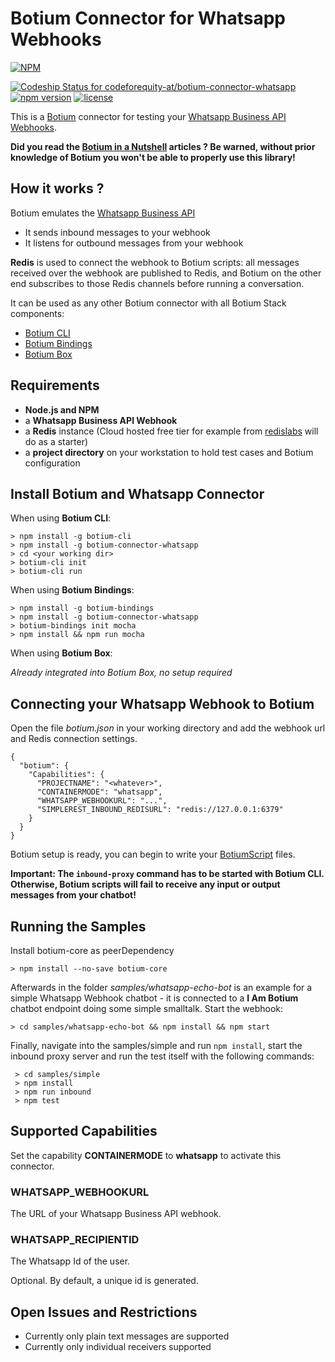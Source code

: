 # Botium Connector for Whatsapp Webhooks

[![NPM](https://nodei.co/npm/botium-connector-whatsapp.png?downloads=true&downloadRank=true&stars=true)](https://nodei.co/npm/botium-connector-whatsapp/)

[![Codeship Status for codeforequity-at/botium-connector-whatsapp](https://app.codeship.com/projects/3bfbdb70-cc38-0137-cfbb-56d5361bfa83/status?branch=master)](https://app.codeship.com/projects/368328)
[![npm version](https://badge.fury.io/js/botium-connector-whatsapp.svg)](https://badge.fury.io/js/botium-connector-whatsapp)
[![license](https://img.shields.io/github/license/mashape/apistatus.svg)]()

This is a [Botium](https://github.com/codeforequity-at/botium-core) connector for testing your [Whatsapp Business API Webhooks](https://developers.facebook.com/docs/whatsapp/api/webhooks).

__Did you read the [Botium in a Nutshell](https://medium.com/@floriantreml/botium-in-a-nutshell-part-1-overview-f8d0ceaf8fb4) articles ? Be warned, without prior knowledge of Botium you won't be able to properly use this library!__

## How it works ?
Botium emulates the [Whatsapp Business API](https://developers.facebook.com/docs/whatsapp)
* It sends inbound messages to your webhook
* It listens for outbound messages from your webhook

__Redis__ is used to connect the webhook to Botium scripts: all messages received over the webhook are published to Redis, and Botium on the other end subscribes to those Redis channels before running a conversation. 

It can be used as any other Botium connector with all Botium Stack components:
* [Botium CLI](https://github.com/codeforequity-at/botium-cli/)
* [Botium Bindings](https://github.com/codeforequity-at/botium-bindings/)
* [Botium Box](https://www.botium.at)

## Requirements

* __Node.js and NPM__
* a __Whatsapp Business API Webhook__
* a __Redis__ instance (Cloud hosted free tier for example from [redislabs](https://redislabs.com/) will do as a starter)
* a __project directory__ on your workstation to hold test cases and Botium configuration

## Install Botium and Whatsapp Connector

When using __Botium CLI__:

```
> npm install -g botium-cli
> npm install -g botium-connector-whatsapp
> cd <your working dir>
> botium-cli init
> botium-cli run
```

When using __Botium Bindings__:

```
> npm install -g botium-bindings
> npm install -g botium-connector-whatsapp
> botium-bindings init mocha
> npm install && npm run mocha
```

When using __Botium Box__:

_Already integrated into Botium Box, no setup required_

## Connecting your Whatsapp Webhook to Botium

Open the file _botium.json_ in your working directory and add the webhook url and Redis connection settings.

```
{
  "botium": {
    "Capabilities": {
      "PROJECTNAME": "<whatever>",
      "CONTAINERMODE": "whatsapp",
      "WHATSAPP_WEBHOOKURL": "...",
      "SIMPLEREST_INBOUND_REDISURL": "redis://127.0.0.1:6379"
    }
  }
}
```
Botium setup is ready, you can begin to write your [BotiumScript](https://github.com/codeforequity-at/botium-core/wiki/Botium-Scripting) files.

__Important: The `inbound-proxy` command has to be started with Botium CLI. Otherwise, Botium scripts will fail to receive any input or output messages from your chatbot!__

## Running the Samples

Install botium-core as peerDependency 

    > npm install --no-save botium-core

Afterwards in the folder _samples/whatsapp-echo-bot_ is an example for a simple Whatsapp Webhook chatbot - it is connected to a **I Am Botium** chatbot endpoint doing some simple smalltalk. Start the webhook:

    > cd samples/whatsapp-echo-bot && npm install && npm start
    
Finally, navigate into the samples/simple and run `npm install`, start the inbound proxy server 
and run the test itself with the following commands:

     > cd samples/simple
     > npm install
     > npm run inbound
     > npm test

## Supported Capabilities

Set the capability __CONTAINERMODE__ to __whatsapp__ to activate this connector.

### WHATSAPP_WEBHOOKURL
The URL of your Whatsapp Business API webhook.

### WHATSAPP_RECIPIENTID
The Whatsapp Id of the user.

Optional. By default, a unique id is generated.

## Open Issues and Restrictions

* Currently only plain text messages are supported
* Currently only individual receivers supported
